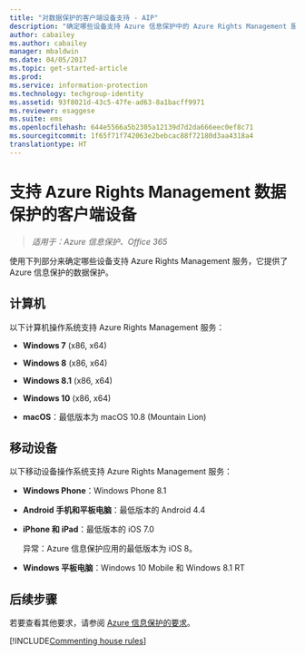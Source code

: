 ```yaml
---
title: "对数据保护的客户端设备支持 - AIP"
description: "确定哪些设备支持 Azure 信息保护中的 Azure Rights Management 服务。"
author: cabailey
ms.author: cabailey
manager: mbaldwin
ms.date: 04/05/2017
ms.topic: get-started-article
ms.prod: 
ms.service: information-protection
ms.technology: techgroup-identity
ms.assetid: 93f8021d-43c5-47fe-ad63-8a1bacff9971
ms.reviewer: esaggese
ms.suite: ems
ms.openlocfilehash: 644e5566a5b2305a12139d7d2da666eec0ef8c71
ms.sourcegitcommit: 1f65f71f742063e2bebcac88f72180d3aa4318a4
translationtype: HT
---
```

# <a name="client-devices-that-support-azure-rights-management-data-protection"></a>支持 Azure Rights Management 数据保护的客户端设备

>*适用于：Azure 信息保护、Office 365*

使用下列部分来确定哪些设备支持 Azure Rights Management 服务，它提供了 Azure 信息保护的数据保护。

## <a name="computers"></a>计算机
以下计算机操作系统支持 Azure Rights Management 服务：

-   **Windows 7** (x86, x64)

-   **Windows 8** (x86, x64)

-   **Windows 8.1** (x86, x64)

-   **Windows 10** (x86, x64)

-   **macOS**：最低版本为 macOS 10.8 (Mountain Lion)

## <a name="mobile-devices"></a>移动设备
以下移动设备操作系统支持 Azure Rights Management 服务：

-   **Windows Phone**：Windows Phone 8.1

-   **Android 手机和平板电脑**：最低版本的 Android 4.4

-   **iPhone 和 iPad**：最低版本的 iOS 7.0
     
    异常：Azure 信息保护应用的最低版本为 iOS 8。

-   **Windows 平板电脑**：Windows 10 Mobile 和 Windows 8.1 RT


## <a name="next-steps"></a>后续步骤
若要查看其他要求，请参阅 [Azure 信息保护的要求](requirements-azure-rms.md)。

[!INCLUDE[Commenting house rules](../includes/houserules.md)]
